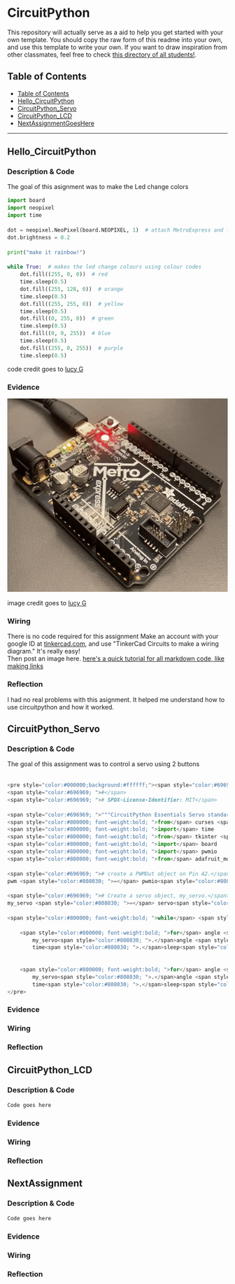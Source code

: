 # CircuitPython
This repository will actually serve as a aid to help you get started with your own template.  You should copy the raw form of this readme into your own, and use this template to write your own.  If you want to draw inspiration from other classmates, feel free to check [this directory of all students!](https://github.com/chssigma/Class_Accounts).
## Table of Contents
* [Table of Contents](#TableOfContents)
* [Hello_CircuitPython](#Hello_CircuitPython)
* [CircuitPython_Servo](#CircuitPython_Servo)
* [CircuitPython_LCD](#CircuitPython_LCD)
* [NextAssignmentGoesHere](#NextAssignment)
---

## Hello_CircuitPython

### Description & Code
The goal of this asignment was to make the Led change colors  

```python
import board
import neopixel
import time

dot = neopixel.NeoPixel(board.NEOPIXEL, 1)  # attach MetroExpress and led
dot.brightness = 0.2

print("make it rainbow!")

while True:  # makes the led change colours using colour codes 
    dot.fill((255, 0, 0))  # red
    time.sleep(0.5)
    dot.fill((255, 128, 0))  # orange
    time.sleep(0.5)
    dot.fill((255, 255, 0))  # yellow
    time.sleep(0.5)
    dot.fill((0, 255, 0))  # green
    time.sleep(0.5)
    dot.fill((0, 0, 255))  # blue
    time.sleep(0.5)
    dot.fill((255, 0, 255))  # purple
    time.sleep(0.5)

```
code  credit goes to [lucy G](https://github.com/lgray52/CircuitPython#evidence)

### Evidence
![rainbow light blinking](https://github.com/lgray52/CircuitPython/blob/main/evidence/hello_circuitpython.gif)

image credit goes to [lucy G](https://github.com/lgray52/CircuitPython#evidence)
### Wiring
There is no code required for this assignment 
Make an account with your google ID at [tinkercad.com](https://www.tinkercad.com/learn/circuits), and use "TinkerCad Circuits to make a wiring diagram."  It's really easy!  
Then post an image here.   [here's a quick tutorial for all markdown code, like making links](https://guides.github.com/features/mastering-markdown/)

### Reflection
I had no real problems with this asignment. It helped me understand how to use circuitpython and how it worked.




## CircuitPython_Servo

### Description & Code
The goal of this assignment was to control a servo using 2 buttons 
```python

<pre style="color:#000000;background:#ffffff;"><span style="color:#696969; "># SPDX-FileCopyrightText: 2018 Kattni Rembor for Adafruit Industries</span>
<span style="color:#696969; ">#</span>
<span style="color:#696969; "># SPDX-License-Identifier: MIT</span>

<span style="color:#696969; ">"""CircuitPython Essentials Servo standard servo example"""</span>
<span style="color:#800000; font-weight:bold; ">from</span> curses <span style="color:#800000; font-weight:bold; ">import</span> BUTTON1_PRESSED
<span style="color:#800000; font-weight:bold; ">import</span> time
<span style="color:#800000; font-weight:bold; ">from</span> tkinter <span style="color:#800000; font-weight:bold; ">import</span> Button
<span style="color:#800000; font-weight:bold; ">import</span> board
<span style="color:#800000; font-weight:bold; ">import</span> pwmio
<span style="color:#800000; font-weight:bold; ">from</span> adafruit_motor <span style="color:#800000; font-weight:bold; ">import</span> servo

<span style="color:#696969; "># create a PWMOut object on Pin A2.</span>
pwm <span style="color:#808030; ">=</span> pwmio<span style="color:#808030; ">.</span>PWMOut<span style="color:#808030; ">(</span>board<span style="color:#808030; ">.</span>D2<span style="color:#808030; ">,</span> duty_cycle<span style="color:#808030; ">=</span><span style="color:#008c00; ">2</span> <span style="color:#44aadd; ">**</span> <span style="color:#008c00; ">15</span><span style="color:#808030; ">,</span> frequency<span style="color:#808030; ">=</span><span style="color:#008c00; ">50</span><span style="color:#808030; ">)</span>

<span style="color:#696969; "># Create a servo object, my_servo.</span>
my_servo <span style="color:#808030; ">=</span> servo<span style="color:#808030; ">.</span>Servo<span style="color:#808030; ">(</span>pwm<span style="color:#808030; ">)</span>

<span style="color:#800000; font-weight:bold; ">while</span> <span style="color:#074726; ">True</span><span style="color:#808030; ">:</span>
    
    <span style="color:#800000; font-weight:bold; ">for</span> angle <span style="color:#800000; font-weight:bold; ">in</span> <span style="color:#400000; ">range</span><span style="color:#808030; ">(</span><span style="color:#008c00; ">0</span><span style="color:#808030; ">,</span> <span style="color:#008c00; ">180</span><span style="color:#808030; ">,</span> <span style="color:#008c00; ">5</span><span style="color:#808030; ">)</span><span style="color:#808030; ">:</span>  <span style="color:#696969; "># 0 - 180 degrees, 5 degrees at a time.</span>
        my_servo<span style="color:#808030; ">.</span>angle <span style="color:#808030; ">=</span> angle 
        time<span style="color:#808030; ">.</span>sleep<span style="color:#808030; ">(</span><span style="color:#008000; ">0.05</span><span style="color:#808030; ">)</span>


    <span style="color:#800000; font-weight:bold; ">for</span> angle <span style="color:#800000; font-weight:bold; ">in</span> <span style="color:#400000; ">range</span><span style="color:#808030; ">(</span><span style="color:#008c00; ">180</span><span style="color:#808030; ">,</span> <span style="color:#008c00; ">0</span><span style="color:#808030; ">,</span> <span style="color:#44aadd; ">-</span><span style="color:#008c00; ">5</span><span style="color:#808030; ">)</span><span style="color:#808030; ">:</span> <span style="color:#696969; "># 180 - 0 degrees, 5 degrees at a time.</span>
        my_servo<span style="color:#808030; ">.</span>angle <span style="color:#808030; ">=</span> angle
        time<span style="color:#808030; ">.</span>sleep<span style="color:#808030; ">(</span><span style="color:#008000; ">0.05</span><span style="color:#808030; ">)</span> 
</pre>


```

### Evidence

### Wiring

### Reflection




## CircuitPython_LCD

### Description & Code

```python
Code goes here

```

### Evidence

### Wiring

### Reflection





## NextAssignment

### Description & Code

```python
Code goes here

```

### Evidence

### Wiring

### Reflection
